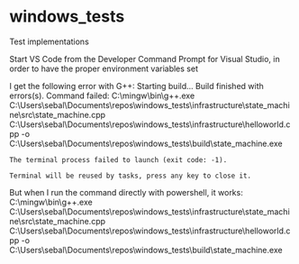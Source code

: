 # windows_tests
Test implementations

Start VS Code from the Developer Command Prompt for Visual Studio, in order to have the proper environment variables set


I get the following error with G++:
    Starting build...
    Build finished with errors(s).
    Command failed: C:\mingw\bin\g++.exe C:\Users\sebal\Documents\repos\windows_tests\infrastructure\state_machine\src\state_machine.cpp C:\Users\sebal\Documents\repos\windows_tests\infrastructure\helloworld.cpp -o C:\Users\sebal\Documents\repos\windows_tests\build\state_machine.exe

    The terminal process failed to launch (exit code: -1).

    Terminal will be reused by tasks, press any key to close it.
But when I run the command directly with powershell, it works:
C:\mingw\bin\g++.exe C:\Users\sebal\Documents\repos\windows_tests\infrastructure\state_machine\src\state_machine.cpp C:\Users\sebal\Documents\repos\windows_tests\infrastructure\helloworld.cpp -o C:\Users\sebal\Documents\repos\windows_tests\build\state_machine.exe